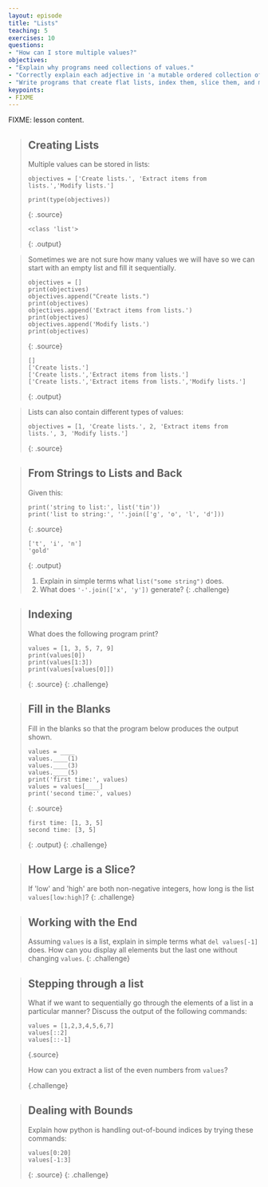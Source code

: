 ```yaml
---
layout: episode
title: "Lists"
teaching: 5
exercises: 10
questions:
- "How can I store multiple values?"
objectives:
- "Explain why programs need collections of values."
- "Correctly explain each adjective in 'a mutable ordered collection of heterogeneous values'."
- "Write programs that create flat lists, index them, slice them, and modify them through assignment and method calls."
keypoints:
- FIXME
---
```

FIXME: lesson content.

> ## Creating Lists
>
>  Multiple values can be stored in lists:
>
> ~~~
> objectives = ['Create lists.', 'Extract items from lists.','Modify lists.']
>
> print(type(objectives))
> ~~~
>{: .source}
>
> ~~~
> <class 'list'>
> ~~~
> {: .output}

> Sometimes we are not sure how many values we will have so we can start with an empty list and fill it sequentially.
>
> ~~~
> objectives = []
> print(objectives)
> objectives.append("Create lists.")
> print(objectives)
> objectives.append('Extract items from lists.')
> print(objectives)
> objectives.append('Modify lists.')
> print(objectives)
> ~~~
> {: .source}
>
> ~~~
> []
> ['Create lists.']
> ['Create lists.','Extract items from lists.']
> ['Create lists.','Extract items from lists.','Modify lists.']
> ~~~
> {: .output}

> Lists can also contain different types of values:
>
> ~~~
> objectives = [1, 'Create lists.', 2, 'Extract items from lists.', 3, 'Modify lists.']
> ~~~
> {: .source}




> ## From Strings to Lists and Back
>
> Given this:
>
> ~~~
> print('string to list:', list('tin'))
> print('list to string:', ''.join(['g', 'o', 'l', 'd']))
> ~~~
> {: .source}
>
> ~~~
> ['t', 'i', 'n']
> 'gold'
> ~~~
> {: .output}
>
> 1. Explain in simple terms what `list("some string")` does.
> 2. What does `'-'.join(['x', 'y'])` generate?
{: .challenge}

> ## Indexing
>
> What does the following program print?
>
> ~~~
> values = [1, 3, 5, 7, 9]
> print(values[0])
> print(values[1:3])
> print(values[values[0]])
> ~~~
> {: .source}
{: .challenge}


> ## Fill in the Blanks
>
> Fill in the blanks so that the program below produces the output shown.
>
> ~~~
> values = ____
> values.____(1)
> values.____(3)
> values.____(5)
> print('first time:', values)
> values = values[____]
> print('second time:', values)
> ~~~
> {: .source}
>
> ~~~
> first time: [1, 3, 5]
> second time: [3, 5]
> ~~~
> {: .output}
{: .challenge}

> ## How Large is a Slice?
>
> If 'low' and 'high' are both non-negative integers,
> how long is the list `values[low:high]`?
{: .challenge}


> ## Working with the End
>
> Assuming `values` is a list,
> explain in simple terms what `del values[-1]` does.
> How can you display all elements but the last one without changing `values`.
{: .challenge}

> ## Stepping through a list
>  
> What if we want to sequentially go through the elements of a list in a particular manner?
> Discuss the output of the following commands:
>
> ~~~
> values = [1,2,3,4,5,6,7]
> values[::2]
> values[::-1]
> ~~~
>
> {.source}
>
> How can you extract a list of the even numbers from `values`?
>
> {.challenge}


> ## Dealing with Bounds
>
> Explain how python is handling out-of-bound indices by trying these commands:
>
> ~~~
> values[0:20]
> values[-1:3]
> ~~~
> {: .source}
{: .challenge}
